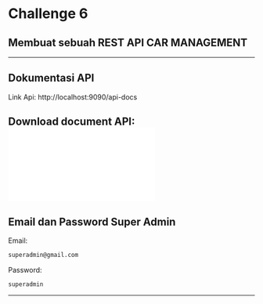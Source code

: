 # **Challenge 6**
## Membuat sebuah REST API CAR MANAGEMENT
---

## **Dokumentasi API**
Link Api:
http://localhost:9090/api-docs

Download document API:
![Download JSON](swagger.json)
---

## **Email dan Password Super Admin**
Email:
```sh
superadmin@gmail.com
```
Password:
```sh
superadmin
```
---
